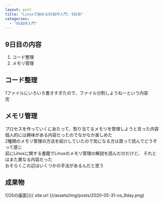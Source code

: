 ```yaml
---
layout: post
title: "Linuxで始めるOS自作入門: 9日目"
categories:
  - "OS自作入門"
---
```


## 9日目の内容
1. コード整理
1. メモリ管理

## コード整理
1ファイルにいろいろ書きすぎたので、ファイル分割しようねーという内容  
完

## メモリ管理
プロセスを作っていくにあたって、割り当てるメモリを管理しようと言った内容  
個人的には興味がある内容だったのでなかなか楽しめた  
2種類のメモリ管理の方法を紹介していたので気になる方は買って読んでどうぞって感じ  
前にLinuxに関する書籍でLinuxのメモリ管理の解説を読んだのだけど、
それとはまた異なる内容だった  
おそらくこの辺はいくつかの手法があるんだと思う

## 成果物
![OSの画面]({{ site.url }}/assets/img/posts/2020-05-31-os_9day.png)
